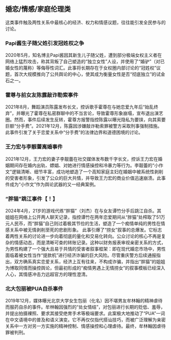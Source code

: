 ## 婚恋/情感/家庭伦理类

这类事件触及两性关系中最核心的经济、权力和情感议题，往往能引发全民参与的讨论。

### Papi酱生子随父姓引发冠姓权之争

2020年5月，知名博主Papi酱因其新生儿子随父姓，遭到部分极端女权主义者在网络上猛烈攻击，称其背叛了自己塑造的“独立女性”人设，并使用了“婚驴”（对已婚女性的蔑称）等侮辱性词汇。此事将长期存在于女权圈内部讨论的“冠姓权”议题，首次大规模推向了公共舆论的中心，使其成为衡量女性是否“彻底独立”的试金石之一。

### 霍尊与前女友陈露敲诈勒索事件

2021年8月，舞蹈演员陈露发布长文，控诉歌手霍尊在与她恋爱九年后“始乱终弃”，并曝光了霍尊在私密群聊中的不当言论，导致霍尊形象崩塌，宣布退出演艺圈。然而，事件后续发生反转，霍尊方报警指控陈露以曝光隐私为要挟，向其索要巨额“分手费”。2021年12月，陈露因涉嫌敲诈勒索罪被警方采取刑事强制措施。此事件引发了关于恋爱关系中“分手费”的法律边界和道德困境的讨论。

### 王力宏与李靓蕾离婚事件

2021年12月，王力宏的妻子李靓蕾在社交媒体发布数千字长文，控诉王力宏在婚姻期间存在婚内出轨、嫖娼、对她进行情感操控和冷暴力等行为。李靓蕾的“小作文”逻辑清晰、细节丰富，成功地塑造了一个高知家庭主妇在婚姻中被系统性剥削的受害者形象，引发了公众的巨大共情，并导致王力宏的商业价值迅速崩溃。此事件成为“小作文”作为舆论武器的又一经典案例。

### “胖猫”跳江事件【！】

2024年4月，21岁的游戏代练“胖猫”（刘杰）在与女友谭竹分手后跳江自杀。其姐姐在网络上公开两人聊天记录，指控谭竹在两年恋爱期间从“胖猫”处榨取了51万元人民币，而“胖猫”自己则过着极其节俭的生活，塑造了一个痴情单纯的男性在情感关系中被无情剥削至死的悲剧形象。
此事引爆了“捞女”叙事的总爆发。它标志着两性关系的讨论进一步向着彻底的量化和交易化转向。公众讨论的核心不再是复杂的情感动态，而是清晰可查的转账记录。这种以财务报表审视亲密关系的方式，为男性构建了一个强大且易于共情的受害者叙事框架：即在现代婚恋市场中，男性面临着被女性当作“提款机”进行经济诈骗的巨大风险。尽管重庆警方后续通报指出，双方确系真实恋爱关系，经济上互有往来，不构成诈骗，并指出“胖猫”的姐姐为博取同情而操控舆论，但最初形成的“痴情男遇上无情捞女”的叙事模板已经深入人心，其情感冲击力远超官方的理性澄清。

### 北大包丽被PUA自杀事件

2019年12月，媒体曝光北京大学女生包丽（化名）因不堪男友牟林翰的精神虐待而服药自杀的事件。牟林翰因强烈的“处女情结”，对包丽进行长期的贬低、羞辱，并提出拍摄裸照、要求其接受绝育手术等极端要求。此案极大地推动了“PUA”一词在中文语境中的普及和语义演变。它不再仅仅指代搭讪技巧，而被广泛理解为亲密关系中一方对另一方实施的精神控制、情感操控和心理虐待。最终，牟林翰因虐待罪被判刑。

